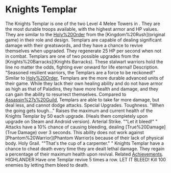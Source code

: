# Knights Templar

The Knights Templar is one of the two Level 4 Melee Towers in . They are the most durable troops available, with the highest armor and HP values. They are similar to the [Holy%20Order](Paladins) from the [Kingdom%20Rush](original game) in their role and design.
Templars are capable of dealing significant damage with their greatswords, and they have a chance to revive themselves when upgraded. They regenerate 25 HP per second when not in combat.
Templars are one of two possible upgrades from the [Knights%20Barracks](Knights Barracks). These stalwart warriors hold the line no matter the odds, fighting ever onward for life eternal!
Description.
"Seasoned resilient warriors, the Templars are a force to be reckoned!"
Similar to [Holy%20Order](Paladins), Templars are the more durable advanced units of their game. While they lack their own healing ability and do not have armor as high as that of Paladins, they have more health and damage, and they can gain the ability to resurrect themselves.
Compared to [Assassin%27s%20Guild](Assassins), Templars are able to take far more damage, but deal less, and cannot dodge attacks.
Special Upgrades.
Toughness.
 "When the going gets tough..."
Raises the maximum and current health of the Knights Templar by 50 each upgrade. (Heals them completely upon upgrade on Steam and Android version).
Arterial Strike.
 ""Let it bleed!" " 
Attacks have a 10% chance of causing bleeding, dealing [True%20Damage](True Damage) over 3 seconds. This ability does not work against [Phantom%20Warrior](Phantom Warrior)s because of their lack of physical body.
Holy Grail.
 ""That's the cup of a carpenter." " 
Knights Templar have a chance to cheat death every time they are dealt lethal damage. They regain a percentage of their maximum health upon revival.
Related [Achievements](Achievements).
 HIGHLANDER Have one Templar revive 5 times a row.
 LET IT BLEED! Kill 100 enemies by letting them bleed to death.